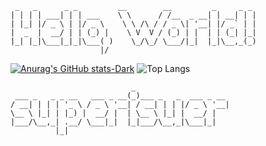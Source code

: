 
```
 _   _      _ _         __        __         _     _ _ 
| | | | ___| | | ___    \ \      / /__  _ __| | __| | |
| |_| |/ _ \ | |/ _ \    \ \ /\ / / _ \| '__| |/ _` | |
|  _  |  __/ | | (_) |    \ V  V / (_) | |  | | (_| |_|
|_| |_|\___|_|_|\___( )    \_/\_/ \___/|_|  |_|\__,_(_)
                    |/                                 
```                 
[![Anurag's GitHub stats-Dark](https://github-readme-stats.vercel.app/api?username=superisuer&show_icons=true&theme=dark#gh-dark-mode-only)](https://github.com/anuraghazra/github-readme-stats#gh-dark-mode-only)
![Top Langs](https://github-readme-stats.vercel.app/api/top-langs/?username=superisuer&layout=donut&show_icons=true&theme=dark)

```
                           _                     
 ___ _   _ _ __   ___ _ __(_)___ _   _  ___ _ __ 
/ __| | | | '_ \ / _ \ '__| / __| | | |/ _ \ '__|
\__ \ |_| | |_) |  __/ |  | \__ \ |_| |  __/ |   
|___/\__,_| .__/ \___|_|  |_|___/\__,_|\___|_|   
          |_|
                                   
```
